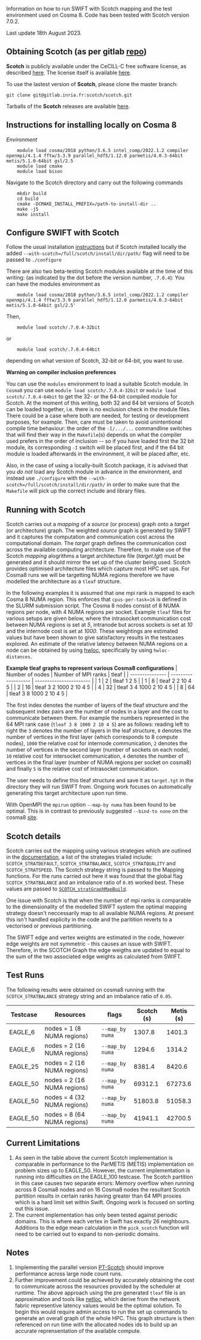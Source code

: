 Information on how to run SWIFT with Scotch mapping and the test environment used on Cosma 8. Code has been tested with Scotch version 7.0.2.

Last update 18th August 2023.


Obtaining Scotch (as per gitlab [repo](https://gitlab.inria.fr/scotch/scotch))
----------------

**Scotch** is publicly available under the CeCILL-C free software license, as described [here](https://gitlab.inria.fr/scotch/scotch/blob/master/LICENSE_en.txt). The license itself is available [here](https://gitlab.inria.fr/scotch/scotch/-/blob/master/doc/CeCILL-C_V1-en.txt).

To use the lastest version of **Scotch**, please clone the master branch:

    git clone git@gitlab.inria.fr:scotch/scotch.git

Tarballs of the **Scotch** releases are available [here](https://gitlab.inria.fr/scotch/scotch/-/releases).

Instructions for installing locally on Cosma 8
----------------
_Environment_
```
    module load cosma/2018 python/3.6.5 intel_comp/2022.1.2 compiler openmpi/4.1.4 fftw/3.3.9 parallel_hdf5/1.12.0 parmetis/4.0.3-64bit metis/5.1.0-64bit gsl/2.5
    module load cmake
    module load bison
```
Navigate to the Scotch directory and carry out the following commands

```
    mkdir build 
    cd build
    cmake -DCMAKE_INSTALL_PREFIX=/path-to-install-dir ..
    make -j5
    make install
```

Configure SWIFT with Scotch
----------------

Follow the usual installation [instructions](https://gitlab.cosma.dur.ac.uk/swift/swiftsim/-/blob/master/INSTALL.swift) but if Scotch installed locally the added `--with-scotch=/full/scotch/install/dir/path/` flag will need to be passed to `./configure`


There are also two beta-testing Scotch modules available at the time of this writing: 
(as indicated by the dot before the version number, `.7.0.4`):
You can have the modules environment as 
```
    module load cosma/2018 python/3.6.5 intel_comp/2022.1.2 compiler openmpi/4.1.4 fftw/3.3.9 parallel_hdf5/1.12.0 parmetis/4.0.3-64bit metis/5.1.0-64bit gsl/2.5'
```
Then, 
```
    module load scotch/.7.0.4-32bit
```
or 
```
    module load scotch/.7.0.4-64bit
```
depending on what version of Scotch, 32-bit or 64-bit, you want to use.

**Warning on compiler inclusion preferences**

You can use the `modules` environment to load a suitable Scotch module. In `Cosma8` you can use `module load scotch/.7.0.4-32bit` or `module load scotch/.7.0.4-64bit` to get the 32- or the 64-bit compiled module for Scotch. At the moment of this writing, both 32 and 64 bit versions of Scotch can be loaded together, i.e. there is no exclusion check in the module files. There could be a case where both are needed, for testing or development purposes, for example. Then, care must be taken to avoid unintentional compile time behaviour: the order of the `-I/.../...` commandline switches that will find their way in the `Makefile`(s) depends on what the compiler used prefers in the order of inclusion -- so if you have loaded first the 32 bit module, its corresponding `-I` switch will be placed first, and if the 64 bit module is loaded afterwards in the environment, it will be placed after, etc. 

Also, in the case of using a locally-built Scotch package, it is advised that you _do not_ load any Scotch module in advance in the environment, and instead use `./configure` with the `--with-scotch=/full/scotch/install/dir/path/` in order to make sure that the `Makefile` will pick up the correct include and library files.

Running with Scotch
----------------

Scotch carries out a _mapping_ of a _source_ (or process) graph onto a _target_ (or architecture) graph. The weighted _source_ graph is generated by SWIFT and it captures the computation and communication cost across the computational domain. The _target_ graph defines the communication cost across the available computing architecture. Therefore, to make use of the Scotch _mapping_ alogrithms a target architecture file (_target.tgt_) must be generated and it should mirror the set up of the cluster being used. Scotch provides optimised architecture files which capture most HPC set ups. For Cosma8 runs we will be targetting NUMA regions therefore we have modelled the architecture as a `tleaf` structure. 

In the following examples it is assumed that one mpi rank is mapped to each Cosma 8 NUMA region. This enforces that `cpus-per-task=16` is defined in the SLURM submission script. The Cosma 8 nodes consist of 8 NUMA regions per node, with 4 NUMA regions per socket. Example `tleaf` files for various setups are given below, where the intrasocket communication cost between NUMA regions is set at _5_, intranode but across sockets is set at _10_ and the internode cost is set at _1000_. These weightings are estimated values but have been shown to give satisfactory results in the testcases explored. An estimate of the relative latency between NUMA regions on a node can be obtained by using [hwloc](https://github.com/open-mpi/hwloc), specifically by using `hwloc-distances`.

**Example tleaf graphs to represent various Cosma8 configurations** 
| Number of nodes | Number of MPI ranks | tleaf                   |
| --------------- | ------------------- | ----------------------- |
| 1               | 2                   | tleaf 1 2 5             |
| 1               | 8                   | tleaf 2 2 10 4 5        |
| 2               | 16                  | tleaf 3 2 1000 2 10 4 5 |
| 4               | 32                  | tleaf 3 4 1000 2 10 4 5 |
| 8               | 64                  | tleaf 3 8 1000 2 10 4 5 |

The first index denotes the number of layers of the tleaf structure and the subsequent index pairs are the number of nodes in a layer and the cost to communicate between them. For example the numbers represented in the 64 MPI rank case (`tleaf 3 8 1000 2 10 4 5`) are as follows: reading left to right the `3` denotes the number of layers in the leaf structure, `8` denotes the number of vertices in the first layer (which corresponds to 8 compute nodes), `1000` the relative cost for internode communication, `2` denotes the number of vertices in the second layer (number of sockets on each node), `10` relative cost for intersocket communication, `4` denotes the number of vertices in the final layer (number of NUMA regions per socket on cosma8) and finally `5` is the relative cost of intrasocket communication.  

The user needs to define this tleaf structure and save it as `target.tgt` in the directory they will run SWIFT from. Ongoing work focuses on automatically generating this target architecture upon run time. 

With OpenMPI the `mpirun` option `--map-by numa` has been found to be optimal. This is in contrast to previously suggested `--bind-to none` on the cosma8 [site](https://www.dur.ac.uk/icc/cosma/support/cosma8/).

Scotch details
----------------

Scotch carries out the mapping using various strategies which are outlined in the [documentation](https://gitlab.inria.fr/scotch/scotch/-/blob/master/doc/scotch_user7.0.pdf), a list of the strategies trialed include: `SCOTCH_STRATDEFAULT`, `SCOTCH_STRATBALANCE`, `SCOTCH_STRATQUALITY` and `SCOTCH_STRATSPEED`. The Scotch strategy string is passed to the Mapping functions. For the runs carried out here it was found that the global flag `SCOTCH_STRATBALANCE` and an imbalance ratio of `0.05` worked best. These values are passed to [`SCOTCH_stratGraphMapBuild`](https://github.com/UCL/swiftsim/blob/cb06b0e5c3d8457c474d0084d973f437d29b20d8/src/partition.c#L1657). 

One issue with Scotch is that when the number of mpi ranks is comparable to the dimensionality of the modelled SWIFT system the optimal mapping strategy doesn't neccessarily map to all available NUMA regions. At present this isn't handled explicity in the code and the paritition reverts to a vectorised or previous partitioning.

The SWIFT edge and vertex weights are estimated in the code, however edge weights are not symmetric - this causes an issue with SWIFT. Therefore, in the SCOTCH Graph the edge weigths are updated to equal to the sum of the two associated edge weights as calculated from SWIFT.

Test Runs
----------------
The following results were obtained on cosma8 running with the `SCOTCH_STRATBALANCE` strategy string and an imbalance ratio of `0.05`.


| Testcase | Resources                   | flags           | Scotch (s) | Metis (s) |
| -------- | --------------------------- | --------------  | ---------- |  -------- |
| EAGLE_6  | nodes = 1 (8 NUMA regions)  | `--map_by numa` | 1307.8     | 1401.3    |
| EAGLE_6  | nodes = 2 (16 NUMA regions) | `--map_by numa` | 1294.6     | 1314.2    |
| EAGLE_25 | nodes = 2 (16 NUMA regions) | `--map_by numa` | 8381.4     | 8420.6    |
| EAGLE_50 | nodes = 2 (16 NUMA regions) | `--map_by numa` | 69312.1    | 67273.6   |
| EAGLE_50 | nodes = 4 (32 NUMA regions) | `--map_by numa` | 51803.8    | 51058.3   |
| EAGLE_50 | nodes = 8 (64 NUMA regions) | `--map_by numa` | 41941.1    | 42700.5   |

Current Limitations
----------------
1. As seen in the table above the current Scotch implementation is comparable in performance to the ParMETIS (METIS) implementation on problem sizes up to EAGLE_50. However, the current implementation is running into difficulties on the EAGLE_100 testcase. The Scotch partition in this case causes two separate errors: Memory overflow when running across 8 Cosma8 nodes and on 16 Cosma8 nodes the resultant Scotch partition results in certain ranks having greater than 64 MPI proxies which is a hard limit set within Swift. Ongoing work is focused on sorting out this issue.
2. The current implementation has only been tested against periodic domains. This is where each vertex in Swift has exactly 26 neighbours. Additions to the edge mean calculation in the `pick_scotch` function will need to be carried out to expand to non-periodic domains.

Notes
----------------

1. Implementing the parallel version [PT-Scotch](https://inria.hal.science/hal-00402893) should improve performance across large node count runs.
2. Further improvement could be achieved by accurately obtaining the cost to communicate across the resources provided by the scheduler at runtime. The above approach using the pre generated `tleaf` file is an approximation and tools like [netloc](https://www.open-mpi.org/projects/netloc/), which derive from the network fabric representive latency values would be the optimal solution. To begin this would require admin access to run the set up commands to generate an overall graph of the whole HPC. This graph structure is then referenced on run time with the allocated nodes ids to build up an accurate reprensentation of the available compute.


